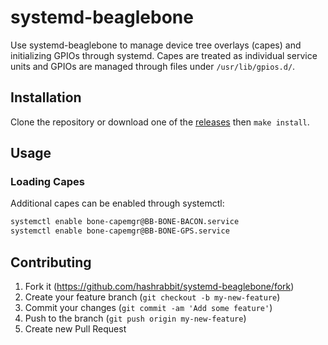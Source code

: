 # systemd-beaglebone

Use systemd-beaglebone to manage device tree overlays (capes) and initializing
GPIOs through systemd. Capes are treated as individual service units and GPIOs
are managed through files under `/usr/lib/gpios.d/`.

## Installation

Clone the repository or download one of the [releases] then `make install`.

[releases]: https://github.com/hashrabbit/systemd-beaglebone/releases

## Usage

### Loading Capes

Additional capes can be enabled through systemctl:

```sh
systemctl enable bone-capemgr@BB-BONE-BACON.service
systemctl enable bone-capemgr@BB-BONE-GPS.service
```

## Contributing

1. Fork it (https://github.com/hashrabbit/systemd-beaglebone/fork)
2. Create your feature branch (`git checkout -b my-new-feature`)
3. Commit your changes (`git commit -am 'Add some feature'`)
4. Push to the branch (`git push origin my-new-feature`)
5. Create new Pull Request


